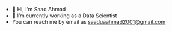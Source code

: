 - 👋 Hi, I’m Saad Ahmad
- 🚀 I’m currently working as a Data Scientist
- You can reach me by email as saaduaahmad2001@gmail.com

<!---
saaduahmad/saaduahmad is a ✨ special ✨ repository because its `README.md` (this file) appears on your GitHub profile.
You can click the Preview link to take a look at your changes.
--->
